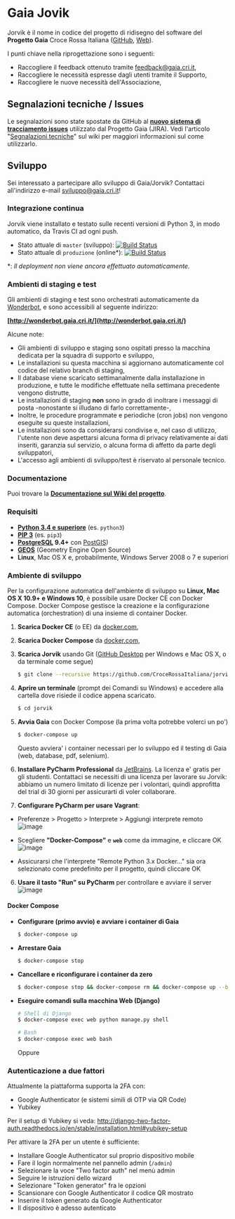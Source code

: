 # Gaia Jovik

Jorvik è il nome in codice del progetto di ridisegno del software del **Progetto Gaia** Croce Rossa Italiana
([GitHub](https://github.com/CroceRossaCatania/gaia), [Web](https://gaia.cri.it)).


I punti chiave nella riprogettazione sono i seguenti:
* Raccogliere il feedback ottenuto tramite <feedback@gaia.cri.it>,
* Raccogliere le necessità espresse dagli utenti tramite il Supporto,
* Raccogliere le nuove necessità dell'Associazione,

## Segnalazioni tecniche / Issues

Le segnalazioni sono state spostate da GitHub al [**nuovo sistema di tracciamento issues**](https://jira.gaia.cri.it/issues) utilizzato dal Progetto Gaia (JIRA). Vedi l'articolo "[Segnalazioni tecniche](https://github.com/CroceRossaItaliana/jorvik/wiki/Segnalazioni-tecniche)" sul wiki per maggiori informazioni sul come utilizzarlo.


## Sviluppo

Sei interessato a partecipare allo sviluppo di Gaia/Jorvik? Contattaci all'indirizzo e-mail <sviluppo@gaia.cri.it>!

### Integrazione continua

Jorvik viene installato e testato sulle recenti versioni di Python 3, in modo automatico, da Travis CI ad ogni push.

* Stato attuale di `master` (sviluppo): [![Build Status](https://travis-ci.org/CroceRossaItaliana/jorvik.svg?branch=master)](https://travis-ci.org/CroceRossaItaliana/jorvik)
* Stato attuale di `produzione` (online*): [![Build Status](https://travis-ci.org/CroceRossaItaliana/jorvik.svg?branch=produzione)](https://travis-ci.org/CroceRossaItaliana/jorvik)

\*: *Il deployment non viene ancora effettuato automaticamente.*


### Ambienti di staging e test

Gli ambienti di staging e test sono orchestrati automaticamente da [Wonderbot](https://github.com/CroceRossaItaliana/wonderbot), e sono accessibili al seguente indirizzo:

**[http://wonderbot.gaia.cri.it/](http://wonderbot.gaia.cri.it/)**

Alcune note:

* Gli ambienti di sviluppo e staging sono ospitati presso la macchina dedicata per la squadra di supporto e sviluppo,
* Le installazioni su questa macchina si aggiornano automaticamente col codice del relativo branch di staging,
* Il database viene scaricato settimanalmente dalla installazione in produzione, e tutte le modifiche effettuate nella settimana precedente vengono distrutte,
* Le installazioni di staging **non** sono in grado di inoltrare i messaggi di posta -nonostante si illudano di farlo correttamente-,
* Inoltre, le procedure programmate e periodiche (cron jobs) non vengono eseguite su queste installazioni,
* Le installazioni sono da considerarsi condivise e, nel caso di utilizzo, l'utente non deve aspettarsi alcuna forma di privacy relativamente ai dati inseriti, garanzia sul servizio, o alcuna forma di affetto da parte degli sviluppatori,
* L'accesso agli ambienti di sviluppo/test è riservato al personale tecnico.


### Documentazione

Puoi trovare la **[Documentazione sul Wiki del progetto](https://github.com/CroceRossaItaliana/jorvik/wiki)**.

### Requisiti

* **[Python 3.4 e superiore](https://www.python.org/downloads/)** (es. `python3`)
* **[PIP 3](https://www.python.org/downloads/)** (es. `pip3`)
* **[PostgreSQL](http://www.postgresql.org/) 9.4+** con [PostGIS](http://postgis.net/))
* **[GEOS](http://trac.osgeo.org/geos/)** (Geometry Engine Open Source)
* **Linux**, Mac OS X e, probabilmente, Windows Server 2008 o 7 e superiori

### Ambiente di sviluppo

Per la configurazione automatica dell'ambiente di sviluppo su **Linux, Mac OS X 10.9+ e Windows 10**, è possibile usare Docker CE con Docker Compose. Docker Compose gestisce la creazione e la configurazione automatica (orchestration) di una insieme di container Docker.


1. **Scarica Docker CE** (o EE) da [docker.com](https://www.docker.com/community-edition),
2. **Scarica Docker Compose** da [docker.com](https://docs.docker.com/compose/install/),
3. **Scarica Jorvik** usando Git ([GitHub Desktop](https://desktop.github.com/) per Windows e Mac OS X, o da terminale come segue)

    ```bash
    $ git clone --recursive https://github.com/CroceRossaItaliana/jorvik
    ```
4. **Aprire un terminale** (prompt dei Comandi su Windows) e accedere alla cartella dove risiede il codice appena scaricato.

   ```bash
   $ cd jorvik
   ```
5. **Avvia Gaia** con Docker Compose (la prima volta potrebbe volerci un po')

    ```bash
    $ docker-compose up
    ```

   Questo avviera' i container necessari per lo sviluppo ed il testing di Gaia (web, database, pdf, selenium).

6. **Installare PyCharm Professional** da [JetBrains](https://www.jetbrains.com/pycharm/). La licenza e' gratis per gli studenti. Contattaci se necessiti di una licenza per lavorare su Jorvik: abbiamo un numero limitato di licenze per i volontari, quindi approfitta del trial di 30 giorni per assicurarti di voler collaborare.
6. **Configurare PyCharm per usare Vagrant**:
  * Preferenze > Progetto > Interprete > Aggiungi interprete remoto
    ![image](https://cloud.githubusercontent.com/assets/621062/10762277/4da18088-7cbd-11e5-924e-a2737d7783e1.png)

  * Scegliere **"Docker-Compose"** e **`web`** come da immagine, e cliccare OK
    ![image](https://user-images.githubusercontent.com/621062/34888028-7a95f13e-f7c0-11e7-9eaa-e6bad16c7f51.png)

  * Assicurarsi che l'interprete "Remote Python 3.x Docker..." sia ora selezionato come predefinito per il progetto, quindi cliccare OK

6. **Usare il tasto "Run" su PyCharm** per controllare e avviare il server
  ![image](https://cloud.githubusercontent.com/assets/621062/10762357/abcb3050-7cbd-11e5-9fdf-c08a0b439369.png)


#### Docker Compose

* **Configurare (primo avvio) e avviare i container di Gaia**

    ```bash
    $ docker-compose up
    ```

* **Arrestare Gaia**

    ```bash
    $ docker-compose stop
    ```

* **Cancellare e riconfigurare i container da zero**

    ```bash
    $ docker-compose stop && docker-compose rm && docker-compose up --build
    ```

* **Eseguire comandi sulla macchina Web (Django)**

    ```bash
    # Shell di Django
    $ docker-compose exec web python manage.py shell

    # Bash
    $ docker-compose exec web bash
    ```

    Oppure



### Autenticazione a due fattori

Attualmente la piattaforma supporta la 2FA con:

 * Google Authenticator (e sistemi simili di OTP via QR Code)
 * Yubikey
 
Per il setup di Yubikey si veda: http://django-two-factor-auth.readthedocs.io/en/stable/installation.html#yubikey-setup

Per attivare la 2FA per un utente è sufficiente:

 * Installare Google Authenticator sul proprio dispositivo mobile
 * Fare il login normalmente nel pannello admin (`/admin`)
 * Selezionare la voce "Two factor auth" nel menù admin
 * Seguire le istruzioni dello wizard
 * Selezionare "Token generator" fra le opzioni
 * Scansionare con Google Authenticator il codice QR mostrato
 * Inserire il token generato da Google Authenticator
 * Il dispositivo è adesso autenticato
 
